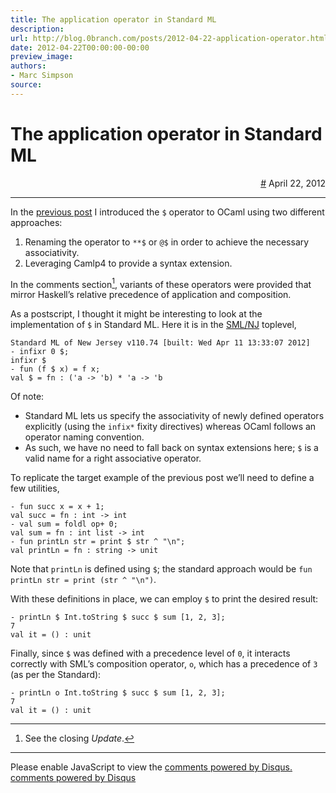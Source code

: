 ```yaml
---
title: The application operator in Standard ML
description:
url: http://blog.0branch.com/posts/2012-04-22-application-operator.html
date: 2012-04-22T00:00:00-00:00
preview_image:
authors:
- Marc Simpson
source:
---
```


<div>
  <div class="span-22">
    <div class="span-12"><h1>The application operator in Standard ML</h1></div>
    <div style="text-align: right" class="span-10 last">
      <a href="https://blog.0branch.com/index.html">#</a> April 22, 2012
    </div>
  </div>
  <hr/>
  <div>
    <p>In the <a href="https://blog.0branch.com/posts/2012-04-17-haskell-application-ocaml.html">previous post</a> I introduced the <code>$</code> operator to OCaml using two different approaches:</p>
<ol type="1">
<li>Renaming the operator to <code>**$</code> or <code>@$</code> in order to achieve the necessary associativity.</li>
<li>Leveraging Camlp4 to provide a syntax extension.</li>
</ol>
<p>In the comments section<a href="https://blog.0branch.com/rss.xml#fn1" class="footnote-ref"><sup>1</sup></a>, variants of these operators were provided that mirror Haskell&rsquo;s relative precedence of application and composition.</p>
<p>As a postscript, I thought it might be interesting to look at the implementation of <code>$</code> in Standard ML. Here it is in the <a href="http://www.smlnj.org">SML/NJ</a> toplevel,</p>
<pre><code>Standard ML of New Jersey v110.74 [built: Wed Apr 11 13:33:07 2012]
- infixr 0 $;
infixr $
- fun (f $ x) = f x;
val $ = fn : ('a -&gt; 'b) * 'a -&gt; 'b</code></pre>
<p>Of note:</p>
<ul>
<li>Standard ML lets us specify the associativity of newly defined operators explicitly (using the <code>infix*</code> fixity directives) whereas OCaml follows an operator naming convention.</li>
<li>As such, we have no need to fall back on syntax extensions here; <code>$</code> is a valid name for a right associative operator.</li>
</ul>
<p>To replicate the target example of the previous post we&rsquo;ll need to define a few utilities,</p>
<pre><code>- fun succ x = x + 1;
val succ = fn : int -&gt; int
- val sum = foldl op+ 0;
val sum = fn : int list -&gt; int
- fun printLn str = print $ str ^ &quot;\n&quot;;
val printLn = fn : string -&gt; unit</code></pre>
<p>Note that <code>printLn</code> is defined using <code>$</code>; the standard approach would be <code>fun printLn str = print (str ^ &quot;\n&quot;)</code>.</p>
<p>With these definitions in place, we can employ <code>$</code> to print the desired result:</p>
<pre><code>- printLn $ Int.toString $ succ $ sum [1, 2, 3];
7
val it = () : unit</code></pre>
<p>Finally, since <code>$</code> was defined with a precedence level of <code>0</code>, it interacts correctly with SML&rsquo;s composition operator, <code>o</code>, which has a precedence of <code>3</code> (as per the Standard):</p>
<pre><code>- printLn o Int.toString $ succ $ sum [1, 2, 3];
7
val it = () : unit</code></pre>
<section class="footnotes">
<hr/>
<ol>
<li><p>See the closing <em>Update</em>.<a href="https://blog.0branch.com/rss.xml#fnref1" class="footnote-back">&#8617;</a></p></li>
</ol>
</section>
  </div>
</div>

<hr/>

<div></div>

<noscript>Please enable JavaScript to view the <a href="http://disqus.com/?ref_noscript">comments powered by Disqus.</a></noscript>
<a href="http://disqus.com" class="dsq-brlink">comments powered by <span class="logo-disqus">Disqus</span></a>

